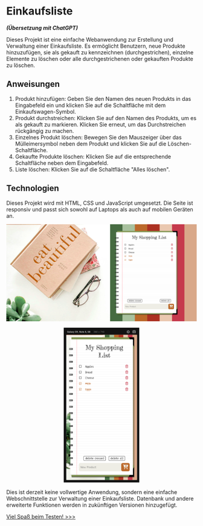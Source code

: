# Einkaufsliste

**_(Übersetzung mit ChatGPT)_**

Dieses Projekt ist eine einfache Webanwendung zur Erstellung und Verwaltung einer Einkaufsliste. Es ermöglicht Benutzern, neue Produkte hinzuzufügen, sie als gekauft zu kennzeichnen (durchgestrichen), einzelne Elemente zu löschen oder alle durchgestrichenen oder gekauften Produkte zu löschen.

## Anweisungen

1. Produkt hinzufügen: Geben Sie den Namen des neuen Produkts in das Eingabefeld ein und klicken Sie auf die Schaltfläche mit dem Einkaufswagen-Symbol.
2. Produkt durchstreichen: Klicken Sie auf den Namen des Produkts, um es als gekauft zu markieren. Klicken Sie erneut, um das Durchstreichen rückgängig zu machen.
3. Einzelnes Produkt löschen: Bewegen Sie den Mauszeiger über das Mülleimersymbol neben dem Produkt und klicken Sie auf die Löschen-Schaltfläche.
4. Gekaufte Produkte löschen: Klicken Sie auf die entsprechende Schaltfläche neben dem Eingabefeld.
5. Liste löschen: Klicken Sie auf die Schaltfläche "Alles löschen".

## Technologien

Dieses Projekt wird mit HTML, CSS und JavaScript umgesetzt. Die Seite ist responsiv und passt sich sowohl auf Laptops als auch auf mobilen Geräten an.

<img src="./img/screenshot_laptop.png" alt="Screenshot from a laptop."/>

<p align="center">
  <img src="./img/screenshot_phone.png" width="200px" alt="Screenshot from the phone."/>
</p>

Dies ist derzeit keine vollwertige Anwendung, sondern eine einfache Webschnittstelle zur Verwaltung einer Einkaufsliste. Datenbank und andere erweiterte Funktionen werden in zukünftigen Versionen hinzugefügt.

[Viel Spaß beim Testen! >>>](https://iamstasiia.github.io/WebDevCourse_SPA_01_Shopping-List/)
